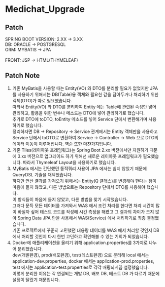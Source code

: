 # Medichat_Upgrade

## Patch
SPRING BOOT VERSION: 2.XX -> 3.XX<br>
DB: ORACLE -> POSTGRESQL<br>
ORM: MYBATIS -> JPA<br>
<br>
FRONT: JSP -> HTML(THYMELEAF)<br>

## Patch Note
1. 기존 MyBatis을 사용할 때는 Entity(VO) 와 DTO를 분리할 필요가 없었지만 JPA를 사용하기 위해서는 DB(Table)용 객체와 필요한 값을 담아두거나 처리하기 위한 객체(DTO)가 따로 필요했습니다.<br>
   따라서 Entity(VO) 와 DTO를 분리하여 Entity 에는 Table에 관련된 속성만 넣어 관리하고, 활용을 위한 변수나 메소드는 DTO에 넣어 관리하기로 했습니다.<br>
   추가로 DTO에 toDTO, toEntity 메소드를 넣어 Service 단에서 변환해가며 사용하기로 했습니다.<br>
   정리하자면 DB -> Repository -> Service 관계에서는 Entity 객체만을 사용하고<br>
   Service 단에서 toDTO로 변환하여 Service -> Controller -> Web 으로 DTO의 데이터 이동이 이루어집니다. 역순 또한 마찬가지입니다.
2. 기존 Tiles(레이아웃 프레임워크)는 Spring Boot 2.xx 버전에서만 지원하기 때문에 3.xx 버전으로 업그레이드 하기 위해선 새로운 레이아웃 프레임워크가 필요했습니다. 따라서 Thymeleaf Layout을 사용하기로 했습니다.
3. MyBatis 에서는 간단했던 동적쿼리 사용이 JPA 에서는 쉽지 않았기 때문에 QueryDSL 기술을 채택했습니다.<br>
   하지만 연산 결과를 가져오기 위해서는 Entity(Q 클래스)를 변경해야 한다는 점이 마음에 들지 않았고, 다른 방법으로는 Repository 단에서 DTO를 사용해야 했습니다.<br>
   이 방식들이 마음에 들지 않았고, 다른 방법을 찾기 시작했습니다.<br>
   그러다 문득 모든 데이터를 가져와서 WAS 에서 조건 처리를 한다면 처리 시간이 많이 바뀔까 싶어 테스트 코드를 작성해 시간 측정을 해봤고 그 결과의 차이가 크지 않아 Spring Data JPA 만을 사용해서 WAS(Service) 에서 처리하기로 최종 결정했습니다.<br>
   기존 프로젝트에서 꾸준히 고민했던 대용량 데이터를 WAS 에서 처리할 것인지 DB 에서 처리할 것인지 다시 한번 고민하고 확인해볼 수 있는 기회가 되었습니다.<br>
4. Docker에 애플리케이션을 올리기 위해 application.properties를 3가지로 나누어 분리했습니다.<br>
   dev(개발환경), prod(배포환경), test(테스트환경) 으로 분리해 local 에서는 application-dev.properties, docker 에서는 application-prod.properties, test 에서는 application-test.properties로 각각 매핑되게끔 설정했습니다.<br>
   이렇게 분리한 이유는 각 연결되는 개발 DB, 배포 DB, 테스트 DB 가 다르기 때문에 설정이 달랐기 때문입니다.